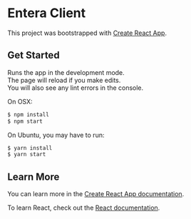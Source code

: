 # Entera Client

This project was bootstrapped with [Create React App](https://github.com/facebook/create-react-app).

## Get Started

Runs the app in the development mode.\
The page will reload if you make edits.\
You will also see any lint errors in the console.

On OSX:

```sh
$ npm install
$ npm start
```

On Ubuntu, you may have to run:

```sh
$ yarn install
$ yarn start
```

## Learn More

You can learn more in the [Create React App documentation](https://facebook.github.io/create-react-app/docs/getting-started).

To learn React, check out the [React documentation](https://reactjs.org/).
